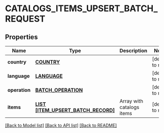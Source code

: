# CATALOGS_ITEMS_UPSERT_BATCH_REQUEST

## Properties
Name | Type | Description | Notes
------------ | ------------- | ------------- | -------------
**country** | [**COUNTRY**](Country.md) |  | [default to null]
**language** | [**LANGUAGE**](Language.md) |  | [default to null]
**operation** | [**BATCH_OPERATION**](BatchOperation.md) |  | [default to null]
**items** | [**LIST [ITEM_UPSERT_BATCH_RECORD]**](ItemUpsertBatchRecord.md) | Array with catalogs items | [default to null]

[[Back to Model list]](../README.md#documentation-for-models) [[Back to API list]](../README.md#documentation-for-api-endpoints) [[Back to README]](../README.md)


